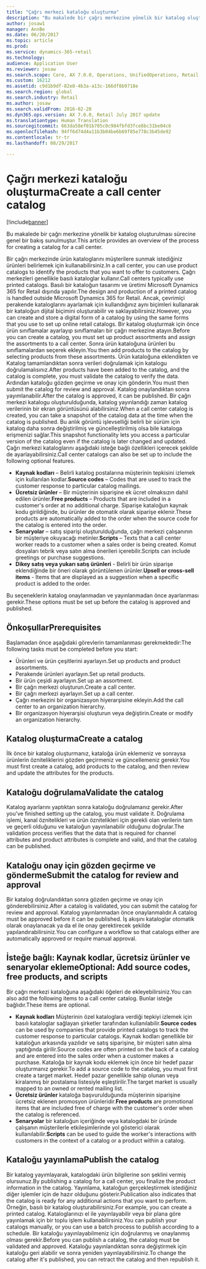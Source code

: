 ```yaml
---
title: "Çağrı merkezi kataloğu oluşturma"
description: "Bu makalede bir çağrı merkezine yönelik bir katalog oluşturulması sürecine genel bir bakış sunulmuştur."
author: josaw1
manager: AnnBe
ms.date: 06/20/2017
ms.topic: article
ms.prod: 
ms.service: dynamics-365-retail
ms.technology: 
audience: Application User
ms.reviewer: josaw
ms.search.scope: Core, AX 7.0.0, Operations, UnifiedOperations, Retail
ms.custom: 16212
ms.assetid: c9d1b9df-82e8-4b3a-a13c-166df8b9718e
ms.search.region: global
ms.search.industry: Retail
ms.author: josaw
ms.search.validFrom: 2016-02-28
ms.dyn365.ops.version: AX 7.0.0, Retail July 2017 update
ms.translationtype: Human Translation
ms.sourcegitcommit: 663da58ef01b705c0c984fbfd3fce8bc31be04c6
ms.openlocfilehash: 94ff6d74d4a11b3b04be6b69f85e778c3b45de92
ms.contentlocale: tr-tr
ms.lasthandoff: 08/29/2017

---
```


# <a name="create-a-call-center-catalog"></a><span data-ttu-id="3498c-103">Çağrı merkezi kataloğu oluşturma</span><span class="sxs-lookup"><span data-stu-id="3498c-103">Create a call center catalog</span></span>

[!include[banner](includes/banner.md)]


<span data-ttu-id="3498c-104">Bu makalede bir çağrı merkezine yönelik bir katalog oluşturulması sürecine genel bir bakış sunulmuştur.</span><span class="sxs-lookup"><span data-stu-id="3498c-104">This article provides an overview of the process for creating a catalog for a call center.</span></span> 

<span data-ttu-id="3498c-105">Bir çağrı merkezinde ürün kataloglarını müşterilere sunmak istediğiniz ürünleri belirlemek için kullanabilirsiniz.</span><span class="sxs-lookup"><span data-stu-id="3498c-105">In a call center, you can use product catalogs to identify the products that you want to offer to customers.</span></span> <span data-ttu-id="3498c-106">Çağrı merkezleri genellikle basılı kataloglar kullanır.</span><span class="sxs-lookup"><span data-stu-id="3498c-106">Call centers typically use printed catalogs.</span></span> <span data-ttu-id="3498c-107">Basılı bir kataloğun tasarımı ve üretimi Microsoft Dynamics 365 for Retail dışında yapılır.</span><span class="sxs-lookup"><span data-stu-id="3498c-107">The design and production of a printed catalog is handled outside Microsoft Dynamics 365 for Retail.</span></span> <span data-ttu-id="3498c-108">Ancak, çevrimiçi perakende kataloglarını ayarlamak için kullandığınız aynı biçimleri kullanarak bir kataloğun dijital biçimini oluşturabilir ve saklayabilirsiniz.</span><span class="sxs-lookup"><span data-stu-id="3498c-108">However, you can create and store a digital form of a catalog by using the same forms that you use to set up online retail catalogs.</span></span> <span data-ttu-id="3498c-109">Bir katalog oluşturmak için önce ürün sınıflamalar ayarlayıp sınıflamaları bir çağrı merkezine atayın.</span><span class="sxs-lookup"><span data-stu-id="3498c-109">Before you can create a catalog, you must set up product assortments and assign the assortments to a call center.</span></span> <span data-ttu-id="3498c-110">Sonra ürün kataloğuna ürünleri bu sınıflamalardan seçerek ekleyin.</span><span class="sxs-lookup"><span data-stu-id="3498c-110">You then add products to the catalog by selecting products from these assortments.</span></span> <span data-ttu-id="3498c-111">Ürün kataloğuna eklendikten ve Katalog tamamlandıktan sonra verileri doğrulamak için katalogu doğrulamalısınız.</span><span class="sxs-lookup"><span data-stu-id="3498c-111">After products have been added to the catalog, and the catalog is complete, you must validate the catalog to verify the data.</span></span> <span data-ttu-id="3498c-112">Ardından kataloğu gözden geçirme ve onay için gönderin.</span><span class="sxs-lookup"><span data-stu-id="3498c-112">You must then submit the catalog for review and approval.</span></span> <span data-ttu-id="3498c-113">Katalog onaylandıktan sonra yayımlanabilir.</span><span class="sxs-lookup"><span data-stu-id="3498c-113">After the catalog is approved, it can be published.</span></span> <span data-ttu-id="3498c-114">Bir çağrı merkezi katalogu oluşturulduğunda, katalog yayınlandığı zaman katalog verilerinin bir ekran görüntüsünü alabilirsiniz.</span><span class="sxs-lookup"><span data-stu-id="3498c-114">When a call center catalog is created, you can take a snapshot of the catalog data at the time when the catalog is published.</span></span> <span data-ttu-id="3498c-115">Bu anlık görüntü işlevselliği belirli bir sürüm için katalog daha sonra değiştirilmiş ve güncelleştirilmiş olsa bile kataloga erişmenizi sağlar.</span><span class="sxs-lookup"><span data-stu-id="3498c-115">This snapshot functionality lets you access a particular version of the catalog even if the catalog is later changed and updated.</span></span> <span data-ttu-id="3498c-116">Çağrı merkezi kataloglarını aşağıdaki isteğe bağlı özellikleri içerecek şekilde de ayarlayabilirsiniz.</span><span class="sxs-lookup"><span data-stu-id="3498c-116">Call center catalogs can also be set up to include the following optional features.</span></span>

-   <span data-ttu-id="3498c-117">**Kaynak kodları** – Belirli katalog postalarına müşterinin tepkisini izlemek için kullanılan kodlar.</span><span class="sxs-lookup"><span data-stu-id="3498c-117">**Source codes** – Codes that are used to track the customer response to particular catalog mailings.</span></span>
-   <span data-ttu-id="3498c-118">**Ücretsiz ürünler** – Bir müşterinin siparişine ek ücret olmaksızın dahil edilen ürünler.</span><span class="sxs-lookup"><span data-stu-id="3498c-118">**Free products** – Products that are included in a customer's order at no additional charge.</span></span> <span data-ttu-id="3498c-119">Siparişe kataloğun kaynak kodu girildiğinde, bu ürünler de otomatik olarak siparişe eklenir.</span><span class="sxs-lookup"><span data-stu-id="3498c-119">These products are automatically added to the order when the source code for the catalog is entered into the order.</span></span>
-   <span data-ttu-id="3498c-120">**Senaryolar** – satış siparişi oluşturulduğunda, çağrı merkezi çalışanının bir müşteriye okuyacağı metinler.</span><span class="sxs-lookup"><span data-stu-id="3498c-120">**Scripts** – Texts that a call center worker reads to a customer when a sales order is being created.</span></span> <span data-ttu-id="3498c-121">Komut dosyaları tebrik veya satın alma önerileri içerebilir.</span><span class="sxs-lookup"><span data-stu-id="3498c-121">Scripts can include greetings or purchase suggestions.</span></span>
-   <span data-ttu-id="3498c-122">**Dikey satış veya yukarı satış ürünleri** - Belirli bir ürün siparişe eklendiğinde bir öneri olarak görüntülenen ürünler.</span><span class="sxs-lookup"><span data-stu-id="3498c-122">**Upsell or cross-sell items** - Items that are displayed as a suggestion when a specific product is added to the order.</span></span>

<span data-ttu-id="3498c-123">Bu seçeneklerin katalog onaylanmadan ve yayınlanmadan önce ayarlanması gerekir.</span><span class="sxs-lookup"><span data-stu-id="3498c-123">These options must be set up before the catalog is approved and published.</span></span>

## <a name="prerequisites"></a><span data-ttu-id="3498c-124">Önkoşullar</span><span class="sxs-lookup"><span data-stu-id="3498c-124">Prerequisites</span></span>
<span data-ttu-id="3498c-125">Başlamadan önce aşağıdaki görevlerin tamamlanması gerekmektedir:</span><span class="sxs-lookup"><span data-stu-id="3498c-125">The following tasks must be completed before you start:</span></span>

-   <span data-ttu-id="3498c-126">Ürünleri ve ürün çeşitlerini ayarlayın.</span><span class="sxs-lookup"><span data-stu-id="3498c-126">Set up products and product assortments.</span></span>
-   <span data-ttu-id="3498c-127">Perakende ürünleri ayarlayın.</span><span class="sxs-lookup"><span data-stu-id="3498c-127">Set up retail products.</span></span>
-   <span data-ttu-id="3498c-128">Bir ürün çeşidi ayarlayın.</span><span class="sxs-lookup"><span data-stu-id="3498c-128">Set up an assortment.</span></span>
-   <span data-ttu-id="3498c-129">Bir çağrı merkezi oluşturun.</span><span class="sxs-lookup"><span data-stu-id="3498c-129">Create a call center.</span></span>
-   <span data-ttu-id="3498c-130">Bir çağrı merkezi ayarlayın.</span><span class="sxs-lookup"><span data-stu-id="3498c-130">Set up a call center.</span></span>
-   <span data-ttu-id="3498c-131">Çağrı merkezini bir organizasyon hiyerarşisine ekleyin.</span><span class="sxs-lookup"><span data-stu-id="3498c-131">Add the call center to an organization hierarchy.</span></span>
-   <span data-ttu-id="3498c-132">Bir organizasyon hiyerarşisi oluşturun veya değiştirin.</span><span class="sxs-lookup"><span data-stu-id="3498c-132">Create or modify an organization hierarchy.</span></span>

## <a name="create-a-catalog"></a><span data-ttu-id="3498c-133">Katalog oluşturma</span><span class="sxs-lookup"><span data-stu-id="3498c-133">Create a catalog</span></span>
<span data-ttu-id="3498c-134">İlk önce bir katalog oluşturmanız, kataloğa ürün eklemeniz ve sonraysa ürünlerin özniteliklerini gözden geçirmeniz ve güncellemeniz gerekir.</span><span class="sxs-lookup"><span data-stu-id="3498c-134">You must first create a catalog, add products to the catalog, and then review and update the attributes for the products.</span></span>

## <a name="validate-the-catalog"></a><span data-ttu-id="3498c-135">Kataloğu doğrulama</span><span class="sxs-lookup"><span data-stu-id="3498c-135">Validate the catalog</span></span>
<span data-ttu-id="3498c-136">Katalog ayarlarını yaptıktan sonra kataloğu doğrulamanız gerekir.</span><span class="sxs-lookup"><span data-stu-id="3498c-136">After you've finished setting up the catalog, you must validate it.</span></span> <span data-ttu-id="3498c-137">Doğrulama işlemi, kanal öznitelikleri ve ürün öznitelikleri için gerekli olan verilerin tam ve geçerli olduğunu ve kataloğun yayınlanabilir olduğunu doğrular.</span><span class="sxs-lookup"><span data-stu-id="3498c-137">The validation process verifies that the data that is required for channel attributes and product attributes is complete and valid, and that the catalog can be published.</span></span>

## <a name="submit-the-catalog-for-review-and-approval"></a><span data-ttu-id="3498c-138">Kataloğu onay için gözden geçirme ve gönderme</span><span class="sxs-lookup"><span data-stu-id="3498c-138">Submit the catalog for review and approval</span></span>
<span data-ttu-id="3498c-139">Bir katalog doğrulandıktan sonra gözden geçirme ve onay için gönderebilirsiniz.</span><span class="sxs-lookup"><span data-stu-id="3498c-139">After a catalog is validated, you can submit the catalog for review and approval.</span></span> <span data-ttu-id="3498c-140">Katalog yayınlanmadan önce onaylanmalıdır.</span><span class="sxs-lookup"><span data-stu-id="3498c-140">A catalog must be approved before it can be published.</span></span> <span data-ttu-id="3498c-141">İş akışını kataloglar otomatik olarak onaylanacak ya da el ile onay gerektirecek şekilde yapılandırabilirsiniz.</span><span class="sxs-lookup"><span data-stu-id="3498c-141">You can configure a workflow so that catalogs either are automatically approved or require manual approval.</span></span>

## <a name="optional-add-source-codes-free-products-and-scripts"></a><span data-ttu-id="3498c-142">İsteğe bağlı: Kaynak kodlar, ücretsiz ürünler ve senaryolar ekleme</span><span class="sxs-lookup"><span data-stu-id="3498c-142">Optional: Add source codes, free products, and scripts</span></span>
<span data-ttu-id="3498c-143">Bir çağrı merkezi kataloğuna aşağıdaki öğeleri de ekleyebilirsiniz.</span><span class="sxs-lookup"><span data-stu-id="3498c-143">You can also add the following items to a call center catalog.</span></span> <span data-ttu-id="3498c-144">Bunlar isteğe bağlıdır.</span><span class="sxs-lookup"><span data-stu-id="3498c-144">These items are optional.</span></span>

-   <span data-ttu-id="3498c-145">**Kaynak kodları** Müşterinin özel kataloglara verdiği tepkiyi izlemek için basılı kataloglar sağlayan şirketler tarafından kullanılabilir.</span><span class="sxs-lookup"><span data-stu-id="3498c-145">**Source codes** can be used by companies that provide printed catalogs to track the customer response to particular catalogs.</span></span> <span data-ttu-id="3498c-146">Kaynak kodları genellikle bir kataloğun arkasında yazılıdır ve satış siparişine, bir müşteri satın alma yaptığında girilir.</span><span class="sxs-lookup"><span data-stu-id="3498c-146">Source codes are often printed on the back of a catalog and are entered into the sales order when a customer makes a purchase.</span></span> <span data-ttu-id="3498c-147">Kataloğa bir kaynak kodu eklemek için önce bir hedef pazar oluşturmanız gerekir.</span><span class="sxs-lookup"><span data-stu-id="3498c-147">To add a source code to the catalog, you must first create a target market.</span></span> <span data-ttu-id="3498c-148">Hedef pazar genellikle sahip olunan veya kiralanmış bir postalama listesiyle eşleştirilir.</span><span class="sxs-lookup"><span data-stu-id="3498c-148">The target market is usually mapped to an owned or rented mailing list.</span></span>
-   <span data-ttu-id="3498c-149">**Ücretsiz ürünler** kataloğa başvurulduğunda müşterinin siparişine ücretsiz eklenen promosyon ürünleridir.</span><span class="sxs-lookup"><span data-stu-id="3498c-149">**Free products** are promotional items that are included free of charge with the customer's order when the catalog is referenced.</span></span>
-   <span data-ttu-id="3498c-150">**Senaryolar** bir kataloğun içeriğinde veya katalogdaki bir üründe çalışanın müşterilerle etkileşimlerinde yol gösterici olarak kullanılabilir.</span><span class="sxs-lookup"><span data-stu-id="3498c-150">**Scripts** can be used to guide the worker's interactions with customers in the context of a catalog or a product within a catalog.</span></span>

## <a name="publish-the-catalog"></a><span data-ttu-id="3498c-151">Kataloğu yayınlama</span><span class="sxs-lookup"><span data-stu-id="3498c-151">Publish the catalog</span></span>
<span data-ttu-id="3498c-152">Bir katalog yayımlayarak, katalogdaki ürün bilgilerine son şeklini vermiş olursunuz.</span><span class="sxs-lookup"><span data-stu-id="3498c-152">By publishing a catalog for a call center, you finalize the product information in the catalog.</span></span> <span data-ttu-id="3498c-153">Yayınlama, kataloğun gerçekleştirmek istediğiniz diğer işlemler için de hazır olduğunu gösterir.</span><span class="sxs-lookup"><span data-stu-id="3498c-153">Publication also indicates that the catalog is ready for any additional actions that you want to perform.</span></span> <span data-ttu-id="3498c-154">Örneğin, basılı bir katalog oluşturabilirsiniz.</span><span class="sxs-lookup"><span data-stu-id="3498c-154">For example, you can create a printed catalog.</span></span> <span data-ttu-id="3498c-155">Kataloglarınızı el ile yayınlayabilir veya bir plana göre yayınlamak için bir toplu işlem kullanabilirsiniz.</span><span class="sxs-lookup"><span data-stu-id="3498c-155">You can publish your catalogs manually, or you can use a batch process to publish according to a schedule.</span></span> <span data-ttu-id="3498c-156">Bir kataloğu yayınlayabilmeniz için doğrulanmış ve onaylanmış olması gerekir.</span><span class="sxs-lookup"><span data-stu-id="3498c-156">Before you can publish a catalog, the catalog must be validated and approved.</span></span> <span data-ttu-id="3498c-157">Kataloğu yayınlandıktan sonra değiştirmek için kataloğu geri alabilir ve sonra yeniden yayınlayabilirsiniz.</span><span class="sxs-lookup"><span data-stu-id="3498c-157">To change the catalog after it's published, you can retract the catalog and then republish it.</span></span>




